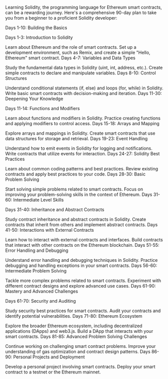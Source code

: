 Learning Solidity, the programming language for Ethereum smart contracts, can be a rewarding journey. Here's a comprehensive 90-day plan to take you from a beginner to a proficient Solidity developer:

Days 1-10: Building the Basics

Days 1-3: Introduction to Solidity

Learn about Ethereum and the role of smart contracts.
Set up a development environment, such as Remix, and create a simple "Hello, Ethereum" smart contract.
Days 4-7: Variables and Data Types

Study the fundamental data types in Solidity (uint, int, address, etc.).
Create simple contracts to declare and manipulate variables.
Days 8-10: Control Structures

Understand conditional statements (if, else) and loops (for, while) in Solidity.
Write basic smart contracts with decision-making and iteration.
Days 11-30: Deepening Your Knowledge

Days 11-14: Functions and Modifiers

Learn about functions and modifiers in Solidity.
Practice creating functions and applying modifiers to control access.
Days 15-18: Arrays and Mapping

Explore arrays and mappings in Solidity.
Create smart contracts that use data structures for storage and retrieval.
Days 19-23: Event Handling

Understand how to emit events in Solidity for logging and notifications.
Write contracts that utilize events for interaction.
Days 24-27: Solidity Best Practices

Learn about common coding patterns and best practices.
Review existing contracts and apply best practices to your code.
Days 28-30: Basic Problem Solving

Start solving simple problems related to smart contracts.
Focus on improving your problem-solving skills in the context of Ethereum.
Days 31-60: Intermediate Level Skills

Days 31-40: Inheritance and Abstract Contracts

Study contract inheritance and abstract contracts in Solidity.
Create contracts that inherit from others and implement abstract contracts.
Days 41-50: Interactions with External Contracts

Learn how to interact with external contracts and interfaces.
Build contracts that interact with other contracts on the Ethereum blockchain.
Days 51-55: Error Handling and Debugging

Understand error handling and debugging techniques in Solidity.
Practice debugging and handling exceptions in your smart contracts.
Days 56-60: Intermediate Problem Solving

Tackle more complex problems related to smart contracts.
Experiment with different contract designs and explore advanced use cases.
Days 61-90: Mastery and Advanced Challenges

Days 61-70: Security and Auditing

Study security best practices for smart contracts.
Audit your contracts and identify potential vulnerabilities.
Days 71-80: Ethereum Ecosystem

Explore the broader Ethereum ecosystem, including decentralized applications (DApps) and web3.js.
Build a DApp that interacts with your smart contracts.
Days 81-85: Advanced Problem Solving Challenges

Continue working on challenging smart contract problems.
Improve your understanding of gas optimization and contract design patterns.
Days 86-90: Personal Projects and Deployment

Develop a personal project involving smart contracts.
Deploy your smart contract to a testnet or the Ethereum mainnet.
